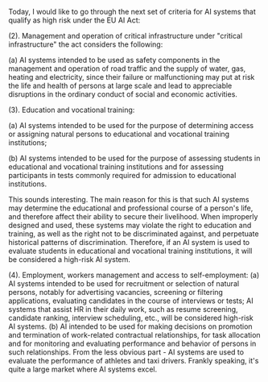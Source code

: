 Today, I would like to go through the next set of criteria for AI systems that qualify as high risk under the EU AI Act:

(2). Management and operation of critical infrastructure
under "critical infrastructure" the act considers the following:

   (a) AI systems intended to be used as safety components in the management and operation of road traffic and the supply of water, gas, heating and electricity, since their failure or malfunctioning may put at risk the life and health of persons at large scale and lead to appreciable disruptions in the ordinary conduct of social and economic activities. 
 
(3). Education and vocational training:

   (a) AI systems intended to be used for the purpose of determining access or assigning natural persons to educational and vocational training institutions;

   (b) AI systems intended to be used for the purpose of assessing students in educational and vocational training institutions and for assessing participants in tests commonly required for admission to educational institutions.

This sounds interesting. The main reason for this is that such AI systems may determine the educational and professional course of a person's life, and therefore affect their ability to secure their livelihood. When improperly designed and used, these systems may violate the right to education and training, as well as the right not to be discriminated against, and perpetuate historical patterns of discrimination. Therefore, if an AI system is used to evaluate students in educational and vocational training institutions, it will be considered a high-risk AI system.

(4). Employment, workers management and access to self-employment:
   (a) AI systems intended to be used for recruitment or selection of natural persons, notably for advertising vacancies, screening or filtering applications, evaluating candidates in the course of interviews or tests;
   AI systems that assist HR in their daily work, such as resume screening, candidate ranking, interview scheduling, etc., will be considered high-risk AI systems. 
   (b) AI intended to be used for making decisions on promotion and termination of work-related contractual relationships, for task allocation and for monitoring and evaluating performance and behavior of persons in such relationships.
   From the less obvious part - AI systems are used to evaluate the performance of athletes and taxi drivers. Frankly speaking, it's quite a large market where AI systems excel.